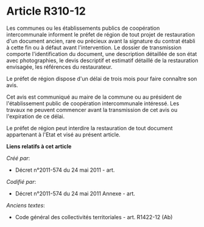 # Article R310-12

Les communes ou les établissements publics de coopération intercommunale informent le préfet de région de tout projet de
restauration d'un document ancien, rare ou précieux avant la signature du contrat établi à cette fin ou à défaut avant
l'intervention. Le dossier de transmission comporte l'identification du document, une description détaillée de son état avec
photographies, le devis descriptif et estimatif détaillé de la restauration envisagée, les références du restaurateur.

Le préfet de région dispose d'un délai de trois mois pour faire connaître son avis.

Cet avis est communiqué au maire de la commune ou au président de l'établissement public de coopération intercommunale
intéressé. Les travaux ne peuvent commencer avant la transmission de cet avis ou l'expiration de ce délai.

Le préfet de région peut interdire la restauration de tout document appartenant à l'Etat et visé au présent article.

**Liens relatifs à cet article**

_Créé par_:

  - Décret n°2011-574 du 24 mai 2011  - art.

_Codifié par_:

  - Décret n°2011-574 du 24 mai 2011 Annexe - art.

_Anciens textes_:

  - Code général des collectivités territoriales - art. R1422-12 (Ab)
